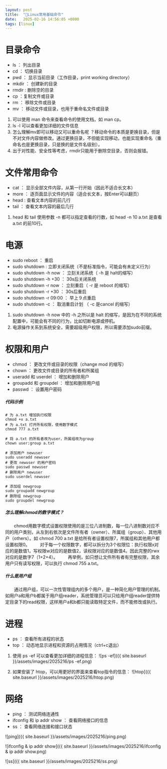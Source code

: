 ```yaml
---
layout: post
title:  "🌱Linux常用基础命令"
date:   2025-02-16 14:56:05 +0800
tags: [linux]
---
```


# 目录命令
- ls ： 列出目录
- cd ： 切换目录
- pwd ： 显示当前目录（工作目录，print working directory）
- mkdir ： 创建新的目录
- rmdir : 删除空的目录
- cp ：复制文件或目录
- rm ： 移除文件或目录
- mv ： 移动文件或目录，也用于重命名文件或目录

1.   可以使用 man 命令来查看命令的使用文档，如 man cp。
2.   ls -l 可以查看更加详细的文件信息
3.   怎么理解mv即可以移动又可以重命名呢 ？移动命令的本质是更换目录，但是不对文件内容做修改。通过更换目录，不但能实现移动，也能实现重命名（重命名也是更换目录，只是换的是文件名级别）。
4.   出于对性能、安全性等考虑，rmdir只能用于删除空目录，否则会报错。

# 文件常用命令
- cat ： 显示全部文件内容，从第一行开始（因此不适合长文本）
- more ： 逐页面显示文件的内容（适合长文本，按Enter可以翻页）
- head : 查看文本内容的前几行
- tail ： 查看文本内容的最后几行

1. head 和 tail 使用参数 -n 都可以指定查看的行数，如 head -n 10 a.txt 是查看 a.txt 的前10行。

# 电源
- sudo reboot ： 重启
- sudo shutdown : 立即关闭系统（不是标准指令，可能会有未定义行为）
- sudo shutdown -h now ： 立刻关闭系统（ -h 是 halt的缩写）
- sudo shutdown -h +30 ： 30s后关闭系统
- sudo shutdown -r now ： 立刻重启（ -r 是 reboot 的缩写）
- sudo shutdown -r +30 ： 30s后重启
- sudo shutdown -r 09:00 ： 早上９点重启
- sudo shutdown -c ： 取消重启计划 （ -c 是cancel 的缩写）

1. sudo shutdown -h now 中的 -h 之所以是 halt 的缩写，是因为在不同的系统配置中，可能会有不同的行为，比如切断电源或停机。
2. 电源操作关系到系统安全，需要超级用户权限，所以需要添加sudo前缀。

# 权限和用户
- chmod ： 更改文件或目录的权限（change mod 的缩写）
- chown ： 更改文件或目录的所有者和所属组
- useradd 和 userdel ： 增加和删除用户
- groupadd 和 groupdel ： 增加和删除用户组
- passwd ： 设置用户密码

##### 代码示例
```
# 为 a.txt 增加执行权限
chmod +x a.txt
# 为 a.txt 打开所有权限，使用数字模式
chmod 777 a.txt

# 将 a.txt 的所有者改为user，所属组改为group
chown user:group a.txt

# 添加用户 newuser
sudo useradd newuser
# 更改 newuser 的用户密码
sudo passwd newuser
# 删除用户 newuser
sudo userdel newuser

# 添加组 newgroup
sudo groupadd newgroup
# 删除组 newgroup
sudo groupdel newgroup

```

##### 怎么理解chmod的数字模式？
&emsp;&emsp;chmod用数字模式设置权限使用的是三位八进制数，每一位八进制数对应不同的用户类别，从左到右依次是文件所有者（owner）、所属组（group）、其他用户（others）。如 chmod 700 a.txt 是给所有者设置权限7，所属组和其他用户都设置权限0。
&emsp;&emsp;对于每一个权限数字，都可以拆分为3个权限位：执行权限x对应的是数值1，写权限w对应的是数值2，读权限对应的是数值4。因此完整的rwx对应的是数字7（1+2+4）。
&emsp;&emsp;再举例，如只想让文件所有者有完整权限，其余用户只有读写权限，可以执行 chmod 755 a.txt。

##### 什么是用户组
&emsp;&emsp;通过用户组，可以一次性管理组内的多个用户，是一种简化用户管理的机制。如用户a和用户b都属于用户组reader，系统管理员可以只给用户组reader提供特定目录下的read权限，这样用户a和b都只能读取特定文件，而不能修改或执行。

# 进程
- ps ： 查看所有进程的状态
- top ： 动态地显示进程和资源的占用情况（ctrl+c退出）

1. 使用 ps -ef 可以查看更加详细的进程信息：
![ps -ef]({{ site.baseurl }}/assets/images/2025216/ps -ef.png)

2. 如果安装了 htop，可以用更好的界面来查看top指令的信息：
![htop]({{ site.baseurl }}/assets/images/2025216/htop.png)

# 网络
- ping ： 测试网络连通性
- ifconfig 和 ip addr show ： 查看网络接口的信息
- ss ： 查看网络连接和接口状态

![ping]({{ site.baseurl }}/assets/images/2025216/ping.png)

![ifconfig & ip addr show]({{ site.baseurl }}/assets/images/2025216/ifconfig & ip addr show.png)

![ss]({{ site.baseurl }}/assets/images/2025216/ss.png)





